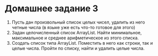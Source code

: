 # Домашнее задание 3

1. Пусть дан произвольный список целых чисел, удалить из него четные числа (в языке уже есть что-то готовое для этого)
2. Задан целочисленный список ArrayList. Найти минимальное, максимальное и среднее арифметическое из этого списка.
3. Создать список типа ArrayList<String>. Поместить в него как строки, так и целые числа. Пройти по списку, найти и удалить целые числа.

